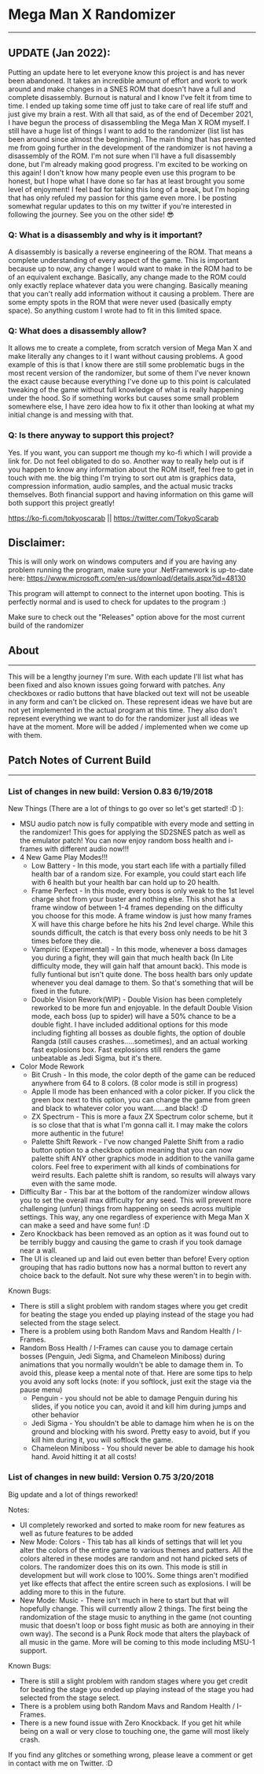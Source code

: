 # Mega Man X Randomizer
---
## UPDATE (Jan 2022):
Putting an update here to let everyone know this project is and has never been abandoned. It takes an incredible amount of effort and work to work around and make changes in a SNES ROM that doesn't have a full and complete disassembly. Burnout is natural and I know I've felt it from time to time. I ended up taking some time off just to take care of real life stuff and just give my brain a rest. With all that said, as of the end of December 2021, I have begun the process of disassembling the Mega Man X ROM myself. I still have a huge list of things I want to add to the randomizer (list list has been around since almost the beginning). The main thing that has prevented me from going further in the development of the randomizer is not having a disassembly of the ROM. I'm not sure when I'll have a full disassembly done, but I'm already making good progress. I'm excited to be working on this again! I don't know how many people even use this program to be honest, but I hope what I have done so far has at least brought you some level of enjoyment! I feel bad for taking this long of a break, but I'm hoping that has only refuled my passion for this game even more. I be posting somewhat regular updates to this on my twitter if you're interested in following the journey. See you on the other side! 😎

### Q: What is a disassembly and why is it important?

A disassembly is basically a reverse engineering of the ROM. That means a complete understanding of every aspect of the game. This is important because up to now, any change I would want to make in the ROM had to be of an equivalent exchange. Basically, any change made to the ROM could only exactly replace whatever data you were changing. Basically meaning that you can't really add information without it causing a problem. There are some empty spots in the ROM that were never used (basically empty space). So anything custom I wrote had to fit in this limited space.

### Q: What does a disassembly allow?

It allows me to create a complete, from scratch version of Mega Man X and make literally any changes to it I want without causing problems. A good example of this is that I know there are still some problematic bugs in the most recent version of the randomizer, but some of them I've never known the exact cause because everything I've done up to this point is calculated tweaking of the game without full knowledge of what is really happening under the hood. So if something works but causes some small problem somewhere else, I have zero idea how to fix it other than looking at what my initial change is and messing with that.

### Q: Is there anyway to support this project?

Yes. If you want, you can support me though my ko-fi which I will provide a link for. Do not feel obligated to do so. Another way to really help out is if you happen to know any information about the ROM itself, feel free to get in touch with me. the big thing I'm trying to sort out atm is graphics data, compression information, audio samples, and the actual music tracks themselves. Both financial support and having information on this game will both support this project greatly!

https://ko-fi.com/tokyoscarab || 
https://twitter.com/TokyoScarab


## Disclaimer: 
This is will only work on windows computers and if you are having any problem running the program, make sure your
.NetFramework is up-to-date here: https://www.microsoft.com/en-us/download/details.aspx?id=48130

This program will attempt to connect to the internet upon booting.  This is perfectly normal and is used to check for updates to the program :)

Make sure to check out the "Releases" option above for the most current build of the randomizer

## About
---

This will be a lengthy journey I'm sure.  With each update I'll list what has been fixed and also known issues going forward with patches.  Any checkboxes or radio buttons that have blacked out text will not be useable in any form and can't be clicked on.  These represent ideas we have but are not yet implemented in the actual program at this time.  They also don't represent everything we want to do for the randomizer just all ideas we have at the moment.  More will be added / implemented when we come up with them.

## Patch Notes of Current Build
---


### List of changes in new build: Version 0.83 6/19/2018

New Things (There are a lot of things to go over so let's get started! :D ):

* MSU audio patch now is fully compatible with every mode and setting in the randomizer!  This goes for applying the SD2SNES patch as well as the emulator patch!  You can now enjoy random boss health and i-frames with different audio now!!! 
* 4 New Game Play Modes!!!
   * Low Battery - In this mode, you start each life with a partially filled health bar of a random size.  For example, you could start each life with 6 health but your health bar can hold up to 20 health.
   * Frame Perfect - In this mode, every boss is only weak to the 1st level charge shot from your buster and nothing else.  This shot has a frame window of between 1-4 frames depending on the difficulty you choose for this mode.  A frame window is just how many frames X will have this charge before he hits his 2nd level charge.  While this sounds difficult, the catch is that every boss only needs to be hit 3 times before they die.
   * Vampiric (Experimental) - In this mode, whenever a boss damages you during a fight, they will gain that much health back (In Lite difficulty mode, they will gain half that amount back).  This mode is fully funtional but isn't quite done.  The boss health bars only update whenever you deal damage to them.  So that's something that will be fixed in the future.
   * Double Vision Rework(WIP) - Double Vision has been completely reworked to be more fun and enjoyable. In the default Double Vision mode, each boss (up to spider) will have a 50% chance to be a double fight. I have included additional options for this mode including fighting all bosses as double fights, the option of double Rangda (still causes crashes.....sometimes), and an actual working fast explosions box.  Fast explosions still renders the game unbeatable as Jedi Sigma, but it's there.
* Color Mode Rework
    * Bit Crush - In this mode, the color depth of the game can be reduced anywhere from 64 to 8 colors. (8 color mode is still in progress)
    * Apple II mode has been enhanced with a color picker.  If you click the green box next to this option, you can change the game from green and black to whatever color you want......and black! :D 
    * ZX Spectrum - This is more a faux ZX Spectrum color scheme, but it is so close that that is what I'm gonna call it.  I may make the colors more authentic in the future!
    * Palette Shift Rework - I've now changed Palette Shift from a radio button option to a checkbox option meaning that you can now palette shift ANY other graphics mode in addition to the vanilla game colors.  Feel free to experiment with all kinds of combinations for weird results.  Each palette shift is random, so results will always vary even with the same mode.
* Difficulty Bar - This bar at the bottom of the randomizer window allows you to set the overall max difficulty for any seed.  This will prevent more challenging (unfun) things from happening on seeds across multiple settings.  This way, any one regardless of experience with Mega Man X can make a seed and have some fun! :D
* Zero Knockback has been removed as an option as it was found out to be terribly buggy and causing the game to crash if you took damage near a wall.
* The UI is cleaned up and laid out even better than before! Every option grouping that has radio buttons now has a normal button to revert any choice back to the default.  Not sure why these weren't in to begin with.
  
Known Bugs:

* There is still a slight problem with random stages where you get credit for beating the stage you ended up playing instead of the stage you had selected from the stage select.
* There is a problem using both Random Mavs and Random Health / I-Frames.  
* Random Boss Health / I-Frames can cause you to damage certain bosses (Penguin, Jedi Sigma, and Chameleon Miniboss) during animations that you normally wouldn't be able to damage them in.  To avoid this, please keep a mental note of that. Here are some tips to help you avoid any soft locks (note: if you softlock, just exit the stage via the pause menu)
    * Penguin - you should not be able to damage Penguin during his slides, if you notice you can, avoid it and kill him during jumps and other behavior
    * Jedi Sigma - You shouldn't be able to damage him when he is on the ground and blocking with his sword.  Pretty easy to avoid, but if you kill him during it, you will softlock the game.
    * Chameleon Miniboss - You should never be able to damage his hook hand.  Avoid hitting it at all costs!
     


### List of changes in new build: Version 0.75 3/20/2018

Big update and a lot of things reworked!

Notes:
* UI completely reworked and sorted to make room for new features as well as future features to be added
* New Mode:  Colors -  This tab has all kinds of settings that will let you alter the colors of the entire game to various themes and patters.  All the colors altered in these modes are random and not hand picked sets of colors.  The randomizer does this on its own. This mode is still in development but will work close to 100%.  Some things aren't modified yet like effects that affect the entire screen such as explosions.  I will be adding more to this in the future.
* New Mode:  Music - There isn't much in here to start but that will hopefully change.  This will currently allow 2 things.  The first being the randomization of the stage music to anything in the game (not counting music that doesn't loop or boss fight music as both are annoying in their own way).  The second is a Punk Rock mode that alters the playback of all music in the game.  More will be coming to this mode including MSU-1 support.

Known Bugs:
* There is still a slight problem with random stages where you get credit for beating the stage you ended up playing instead of the stage you had selected from the stage select.
* There is a problem using both Random Mavs and Random Health / I-Frames.  
* There is a new found issue with Zero Knockback.  If you get hit while being on a wall or very close to touching one, the game will most likely crash.


If you find any glitches or something wrong, please leave a comment or get in contact with me on Twitter. :D
